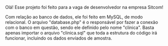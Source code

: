 Olá! Esse projeto foi feito para a vaga de desenvolvedor na empresa Sitcom!

Com relação ao banco de dados, ele foi feito em MySQL, de modo relacional.
O arquivo "database.php" é o responsável por fazer a conexão com o banco em questão, sendo ele definido pelo nome "clinica".
Basta apenas importar o arquivo "clinica.sql" que toda a estrutura do código irá funcionar, incluindo os dados enviados de amostra.
